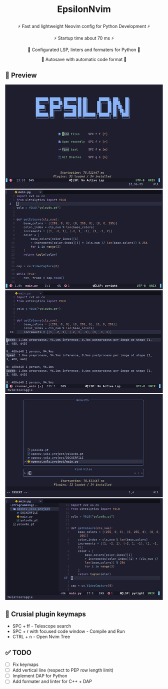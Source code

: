 <h1><p align="center">EpsilonNvim</p></h1>
<p align="center">⚡ Fast and lightweight Neovim config for Python Development ⚡</p>
<p align="center">⚡ Startup time about 70 ms ⚡</p>
<p align="center">🐍 Configurated LSP, linters and formaters for Python 🐍</p>
<p align="center">🤖 Autosave with automatic code format 🤖</p>

## 🔎 Preview
![alt text](screenshots/1.png)
![alt text](screenshots/2.png)
![alt text](screenshots/3.png)
![alt text](screenshots/4.png)
![alt text](screenshots/5.png)

## 🔑 Crusial plugin keymaps
- SPC + ff - Telescope search
- SPC + r with focused code window - Compile and Run
- CTRL + n - Open Nvim Tree
    
## ✅ TODO
- [ ] Fix keymaps
- [ ] Add vertical line (respect to PEP row length limit)
- [ ] Implement DAP for Python
- [ ] Add formater and linter for C++ + DAP 
